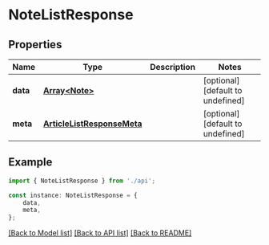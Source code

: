 # NoteListResponse


## Properties

Name | Type | Description | Notes
------------ | ------------- | ------------- | -------------
**data** | [**Array&lt;Note&gt;**](Note.md) |  | [optional] [default to undefined]
**meta** | [**ArticleListResponseMeta**](ArticleListResponseMeta.md) |  | [optional] [default to undefined]

## Example

```typescript
import { NoteListResponse } from './api';

const instance: NoteListResponse = {
    data,
    meta,
};
```

[[Back to Model list]](../README.md#documentation-for-models) [[Back to API list]](../README.md#documentation-for-api-endpoints) [[Back to README]](../README.md)
